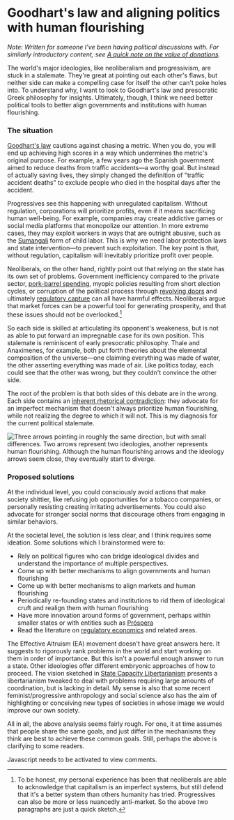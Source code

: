 Goodhart's law and aligning politics with human flourishing 
===========================================================

*Note: Written for someone I've been having political discussions with. For similarly introductory content, see [A quick note on the value of donations](https://nunosempere.com/blog/2022/04/06/note-donations/).*

The world's major ideologies, like neoliberalism and progressivism, are stuck in a stalemate. They're great at pointing out each other's flaws, but neither side can make a compelling case for itself the other can't poke holes into. To understand why, I want to look to Goodhart's law and presocratic Greek philosophy for insights. Ultimately, though, I think we need better political tools to better align governments and institutions with human flourishing. 

### The situation

[Goodhart's law](https://arxiv.org/abs/1803.04585) cautions against chasing a metric. When you do, you will end up achieving high scores in a way which undermines the metric's original purpose. For example, a few years ago the Spanish government aimed to reduce deaths from traffic accidents—a worthy goal. But instead of actually saving lives, they simply changed the definition of "traffic accident deaths" to exclude people who died in the hospital days after the accident.

Progressives see this happening with unregulated capitalism. Without regulation, corporations will prioritize profits, even if it means sacrificing human well-being. For example, companies may create addictive games or social media platforms that monopolize our attention. In more extreme cases, they may exploit workers in ways that are outright abusive, such as the [Sumangali](https://en.wikipedia.org/wiki/Sumangali_%28child_labour%29) form of child labor. This is why we need labor protection laws and state intervention—to prevent such exploitation. The key point is that, without regulation, capitalism will inevitably prioritize profit over people.

Neoliberals, on the other hand, rightly point out that relying on the state has its own set of problems. Government inefficiency compared to the private sector, [pork-barrel spending](https://en.wikipedia.org/wiki/Pork_barrel), myopic policies resulting from short election cycles, or corruption of the political process through [revolving doors](https://en.wikipedia.org/wiki/Revolving_door_%28politics%29) and ultimately [regulatory capture](https://en.wikipedia.org/wiki/Regulatory_capture) can all have harmful effects. Neoliberals argue that market forces can be a powerful tool for generating prosperity, and that these issues should not be overlooked.[^1]

[^1]: To be honest, my personal experience has been that neoliberals are able to acknowledge that capitalism is an imperfect systems, but still defend that it's a better system than others humanity has tried. Progressives can also be more or less nuancedly anti-market. So the above two paragraphs are just a quick sketch.

So each side is skilled at articulating its opponent's weakeness, but is not as able to put forward an impregnable case for its own position. This stalemate is reminiscent of early presocratic philosophy. Thale and Anaximenes, for example, both put forth theories about the elemental composition of the universe—one claiming everything was made of water, the other asserting everything was made of air. Like politics today, each could see that the other was wrong, but they couldn't convince the other side. 

The root of the problem is that both sides of this debate are in the wrong. Each side contains an [inherent rhetorical contradiction](https://en.wikipedia.org/wiki/Aporia#Definitions): they advocate for an imperfect mechanism that doesn't always prioritize human flourishing, while not realizing the degree to which it will not. This is my diagnosis for the current political stalemate.

![Three arrows pointing in roughly the same direction, but with small differences. Two arrows represent two ideologies, another represents human flourishing. Although the human flourishing arrows and the ideology arrows seem close, they eventually start to diverge.](https://images.nunosempere.com/blog/2022/12/05/goodhart-politics/diagram-1.png)

### Proposed solutions

At the individual level, you could consciously avoid actions that make society shittier, like refusing job opportunities for a tobacco companies, or personally resisting creating irritating advertisements. You could also advocate for stronger social norms that discourage others from engaging in similar behaviors.

At the societal level, the solution is less clear, and I think requires some ideation. Some solutions which I brainstormed were to:

  - Rely on political figures who can bridge ideological divides and understand the importance of multiple perspectives.
  - Come up with better mechanisms to align governments and human flourishing
  - Come up with better mechanisms to align markets and human flourishing
  - Periodically re-founding states and institutions to rid them of ideological cruft and realign them with human flourishing
  - Have more innovation around forms of government, perhaps within smaller states or with entities such as [Próspera](https://prospera.hn)
  - Read the literature on [regulatory economics](https://en.wikipedia.org/wiki/Regulatory_economics) and related areas.

The Effective Altruism (EA) movement doesn't have great answers here. It suggests to rigorously rank problems in the world and start working on them in order of importance. But this isn't a powerful enough answer to run a state. Other ideologies offer different embryonic approaches of how to proceed. The vision sketched in [State Capacity Libertarianism](https://marginalrevolution.com/marginalrevolution/2020/01/what-libertarianism-has-become-and-will-become-state-capacity-libertarianism.html) presents a libertarianism tweaked to deal with problems requiring large amounts of coordination, but is lacking in detail. My sense is also that some recent feminist/progressive anthropology and social science also has the aim of highlighting or conceiving new types of societies in whose image we would improve our own society. 

All in all, the above analysis seems fairly rough. For one, it at time assumes that people share the same goals, and just differ in the mechanisms they think are best to achieve these common goals. Still, perhaps the above is clarifying to some readers. 


<p><section id="isso-thread">
  <noscript>Javascript needs to be activated to view comments.</noscript>
</section></p>
